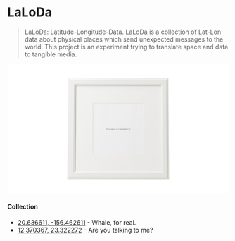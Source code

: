 # LaLoDa

> LaLoDa: Latitude-Longitude-Data. LaLoDa is a collection of Lat-Lon data about physical places which send unexpected messages to the world. This project is an experiment trying to translate space and data to tangible media.

![demo](/demo.png)

#### Collection
- [20.636611, -156.462611](https://www.google.com/maps/place/20%C2%B038'11.8%22N+156%C2%B027'45.4%22W/@20.6362938,-156.4653209,244m/data=!3m1!1e3!4m5!3m4!1s0x0:0x0!8m2!3d20.6366111!4d-156.4626111) - Whale, for real.
- [12.370367, 23.322272](https://www.google.com/maps/place/12%C2%B022'13.3%22N+23%C2%B019'20.2%22E/@12.3703667,23.3200835,813m/data=!3m1!1e3!4m5!3m4!1s0x0:0x0!8m2!3d12.3703667!4d23.3222722) - Are you talking to me?